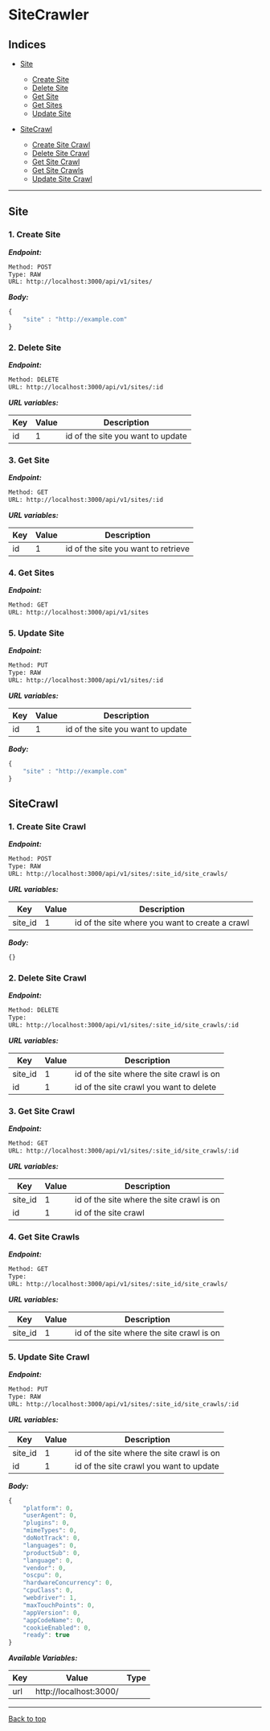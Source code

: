 
# SiteCrawler



## Indices

* [Site](#site)

  * [Create Site](#1-create-site)
  * [Delete Site](#2-delete-site)
  * [Get Site](#3-get-site)
  * [Get Sites](#4-get-sites)
  * [Update Site](#5-update-site)

* [SiteCrawl](#sitecrawl)

  * [Create Site Crawl](#1-create-site-crawl)
  * [Delete Site Crawl](#2-delete-site-crawl)
  * [Get Site Crawl](#3-get-site-crawl)
  * [Get Site Crawls](#4-get-site-crawls)
  * [Update Site Crawl](#5-update-site-crawl)


--------


## Site



### 1. Create Site



***Endpoint:***

```bash
Method: POST
Type: RAW
URL: http://localhost:3000/api/v1/sites/
```



***Body:***

```js        
{
    "site" : "http://example.com"
}
```



### 2. Delete Site



***Endpoint:***

```bash
Method: DELETE
URL: http://localhost:3000/api/v1/sites/:id
```



***URL variables:***

| Key | Value | Description |
| --- | ------|-------------|
| id | 1 | id of the site you want to update |



### 3. Get Site



***Endpoint:***

```bash
Method: GET
URL: http://localhost:3000/api/v1/sites/:id
```



***URL variables:***

| Key | Value | Description |
| --- | ------|-------------|
| id | 1 | id of the site you want to retrieve |



### 4. Get Sites



***Endpoint:***

```bash
Method: GET
URL: http://localhost:3000/api/v1/sites
```



### 5. Update Site



***Endpoint:***

```bash
Method: PUT
Type: RAW
URL: http://localhost:3000/api/v1/sites/:id
```



***URL variables:***

| Key | Value | Description |
| --- | ------|-------------|
| id | 1 | id of the site you want to update |



***Body:***

```js        
{
    "site" : "http://example.com"
}
```



## SiteCrawl



### 1. Create Site Crawl



***Endpoint:***

```bash
Method: POST
Type: RAW
URL: http://localhost:3000/api/v1/sites/:site_id/site_crawls/
```



***URL variables:***

| Key | Value | Description |
| --- | ------|-------------|
| site_id | 1 | id of the site where you want to create a crawl |



***Body:***

```js        
{}
```



### 2. Delete Site Crawl



***Endpoint:***

```bash
Method: DELETE
Type: 
URL: http://localhost:3000/api/v1/sites/:site_id/site_crawls/:id
```



***URL variables:***

| Key | Value | Description |
| --- | ------|-------------|
| site_id | 1 | id of the site where the site crawl is on |
| id | 1 | id of the site crawl you want to delete |



### 3. Get Site Crawl



***Endpoint:***

```bash
Method: GET
URL: http://localhost:3000/api/v1/sites/:site_id/site_crawls/:id
```



***URL variables:***

| Key | Value | Description |
| --- | ------|-------------|
| site_id | 1 | id of the site where the site crawl is on |
| id | 1 | id of the site crawl |



### 4. Get Site Crawls



***Endpoint:***

```bash
Method: GET
Type: 
URL: http://localhost:3000/api/v1/sites/:site_id/site_crawls/
```



***URL variables:***

| Key | Value | Description |
| --- | ------|-------------|
| site_id | 1 | id of the site where the site crawl is on |



### 5. Update Site Crawl



***Endpoint:***

```bash
Method: PUT
Type: RAW
URL: http://localhost:3000/api/v1/sites/:site_id/site_crawls/:id
```



***URL variables:***

| Key | Value | Description |
| --- | ------|-------------|
| site_id | 1 | id of the site where the site crawl is on |
| id | 1 | id of the site crawl you want to update |



***Body:***

```js        
{
    "platform": 0,
    "userAgent": 0,
    "plugins": 0,
    "mimeTypes": 0,
    "doNotTrack": 0,
    "languages": 0,
    "productSub": 0,
    "language": 0,
    "vendor": 0,
    "oscpu": 0,
    "hardwareConcurrency": 0,
    "cpuClass": 0,
    "webdriver": 1,
    "maxTouchPoints": 0,
    "appVersion": 0,
    "appCodeName": 0,
    "cookieEnabled": 0,
    "ready": true
}
```



***Available Variables:***

| Key | Value | Type |
| --- | ------|-------------|
| url | http://localhost:3000/ |  |



---
[Back to top](#sitecrawler)
